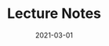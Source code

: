 ---
linktitle: ''
summary: ''
weight: 100
title: Lecture Notes
date: 2021-03-01
draft: false

authors:
- admin
tags: ''
categories: ''
toc: true
profile: false
reading_time: true
share: true
featured: true
comments: true
disable_comment: false
commentable: true
editable: false
---